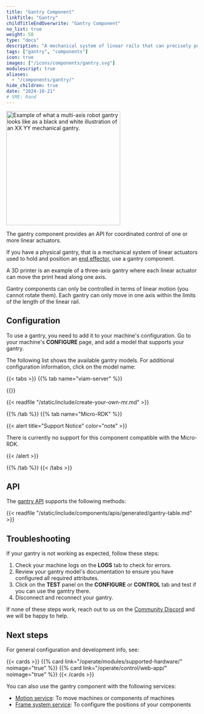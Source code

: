 ```yaml
---
title: "Gantry Component"
linkTitle: "Gantry"
childTitleEndOverwrite: "Gantry Component"
no_list: true
weight: 50
type: "docs"
description: "A mechanical system of linear rails that can precisely position an attached device."
tags: ["gantry", "components"]
icon: true
images: ["/icons/components/gantry.svg"]
modulescript: true
aliases:
  - "/components/gantry/"
hide_children: true
date: "2024-10-21"
# SME: Rand
---
```


<div class="td-max-width-on-larger-screens text-center">
<img src="/components/gantry/gantry-illustration.png" style="width:300px" alt="Example of what a multi-axis robot gantry looks like as a black and white illustration of an XX YY mechanical gantry." class="alignright imgzoom">
</div>

The gantry component provides an API for coordinated control of one or more linear actuators.

If you have a physical gantry, that is a mechanical system of linear actuators used to hold and position an [end effector](https://en.wikipedia.org/wiki/Robot_end_effector), use a gantry component.

A 3D printer is an example of a three-axis gantry where each linear actuator can move the print head along one axis.

Gantry components can only be controlled in terms of linear motion (you cannot rotate them).
Each gantry can only move in one axis within the limits of the length of the linear rail.

## Configuration

To use a gantry, you need to add it to your machine's configuration.
Go to your machine's **CONFIGURE** page, and add a model that supports your gantry.

The following list shows the available gantry models.
For additional configuration information, click on the model name:

{{< tabs >}}
{{% tab name="viam-server" %}}

{{<resources api="rdk:component:gantry" type="gantry" no-intro="true">}}

{{< readfile "/static/include/create-your-own-mr.md" >}}

{{% /tab %}}
{{% tab name="Micro-RDK" %}}

{{< alert title="Support Notice" color="note" >}}

There is currently no support for this component compatible with the Micro-RDK.

{{< /alert >}}

{{% /tab %}}
{{< /tabs >}}

## API

The [gantry API](/dev/reference/apis/components/gantry/) supports the following methods:

{{< readfile "/static/include/components/apis/generated/gantry-table.md" >}}

## Troubleshooting

If your gantry is not working as expected, follow these steps:

1. Check your machine logs on the **LOGS** tab to check for errors.
1. Review your gantry model's documentation to ensure you have configured all required attributes.
1. Click on the **TEST** panel on the **CONFIGURE** or **CONTROL** tab and test if you can use the gamtry there.
1. Disconnect and reconnect your gantry.

If none of these steps work, reach out to us on the [Community Discord](https://discord.gg/viam) and we will be happy to help.

## Next steps

For general configuration and development info, see:

{{< cards >}}
{{% card link="/operate/modules/supported-hardware/" noimage="true" %}}
{{% card link="/operate/control/web-app/" noimage="true" %}}
{{< /cards >}}

You can also use the gantry component with the following services:

- [Motion service](/operate/reference/services/motion/): To move machines or components of machines
- [Frame system service](/operate/reference/services/frame-system/): To configure the positions of your components
